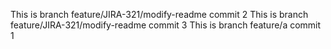 This is branch feature/JIRA-321/modify-readme commit 2
This is branch feature/JIRA-321/modify-readme commit 3
This is branch feature/a commit 1